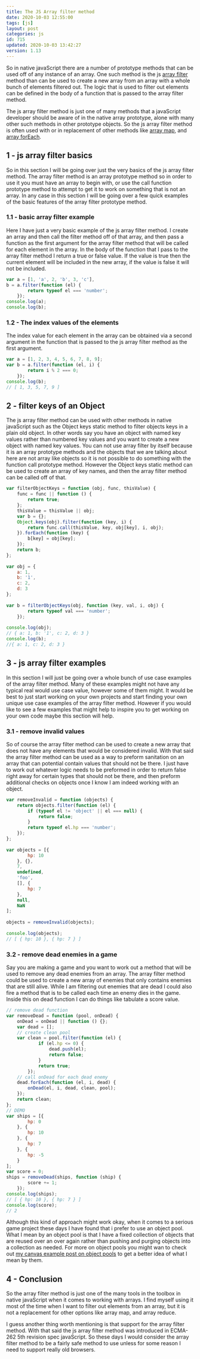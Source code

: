 ```yaml
---
title: The JS Array filter method
date: 2020-10-03 12:55:00
tags: [js]
layout: post
categories: js
id: 715
updated: 2020-10-03 13:42:27
version: 1.13
---
```


So in native javaScript there are a number of prototype methods that can be used off of any instance of an array. One such method is the js [array filter](https://developer.mozilla.org/en-US/docs/Web/JavaScript/Reference/Global_Objects/Array/filter) method than can be used to create a new array from an array with a whole bunch of elements filtered out. The logic that is used to filter out elements can be defined in the body of a function that is passed to the array filter method.

The js array filter method is just one of many methods that a javaScript developer should be aware of in the native array prototype, alone with many other such methods in other prototype objects. So the js array filter method is often used with or in replacement of other methods like [array map](/2020/06/16/js-array-map/), and [array forEach](/2019/02/16/js-javascript-foreach/).

<!-- more -->

## 1 - js array filter basics

So in this section I will be going over just the very basics of the js array filter method. The array filter method is an array prototype method so in order to use it you must have an array to begin with, or use the call function prototype method to attempt to get it to work on something that is not an array. In any case in this section I will be going over a few quick examples of the basic features of the array filter prototype method.

### 1.1 - basic array filter example

Here I have just a very basic example of the js array filter method. I create an array and then call the filter method off of that array, and then pass a function as the first argument for the array filter method that will be called for each element in the array. In the body of the function that I pass to the array filter method I return a true or false value. If the value is true then the current element will be included in the new array, if the value is false it will not be included.

```js
var a = [1, 'a', 2, 'b', 3, 'c'],
b = a.filter(function (el) {
        return typeof el === 'number';
    });
console.log(a);
console.log(b);
```

### 1.2 - The index values of the elements

The index value for each element in the array can be obtained via a second argument in the function that is passed to the js array filter method as the first argument.

```js
var a = [1, 2, 3, 4, 5, 6, 7, 8, 9];
var b = a.filter(function (el, i) {
        return i % 2 === 0;
    });
console.log(b);
// [ 1, 3, 5, 7, 9 ]
```

## 2 - filter keys of an Object

The js array filter method can be used with other methods in native javaScript such as the Object keys static method to filter objects keys in a plain old object. In other words say you have an object with named key values rather than numbered key values and you want to create a new object with named key values. You can not use array filter by itself because it is an array prototype methods and the objects that we are talking about here are not array like objects so it is not possible to do something with the function call prototype method. However the Object keys static method can be used to create an array of key names, and then the array filter method can be called off of that.

```js
var filterObjectKeys = function (obj, func, thisValue) {
    func = func || function () {
        return true;
    };
    thisValue = thisValue || obj;
    var b = {};
    Object.keys(obj).filter(function (key, i) {
        return func.call(thisValue, key, obj[key], i, obj);
    }).forEach(function (key) {
        b[key] = obj[key];
    });
    return b;
};
 
var obj = {
    a: 1,
    b: '1',
    c: 2,
    d: 3
};
 
var b = filterObjectKeys(obj, function (key, val, i, obj) {
        return typeof val === 'number';
    });
 
console.log(obj);
// { a: 1, b: '1', c: 2, d: 3 }
console.log(b);
//{ a: 1, c: 2, d: 3 }
```

## 3 - js array filter examples

In this section I will just be going over a whole bunch of use case examples of the array filter method. Many of these examples might not have any typical real would use case value, however some of them might. It would be best to just start working on your own projects and start finding your own unique use case examples of the array filter method. However if you would like to see a few examples that might help to inspire you to get working on your own code maybe this section will help.

### 3.1 - remove invalid values

So of course the array filter method can be used to create a new array that does not have any elements that would be considered invalid. With that said the array filter method can be used as a way to preform sanitation on an array that can potential contain values that should not be there. I just have to work out whatever logic needs to be preformed in order to return false right away for certain types that should not be there, and then preform additional checks on objects once I know I am indeed working with an object.

```js
var removeInvalid = function (objects) {
    return objects.filter(function (el) {
        if (typeof el != 'object' || el === null) {
            return false;
        }
        return typeof el.hp === 'number';
    });
};
 
var objects = [{
        hp: 10
    }, {},
    7,
    undefined,
    'foo',
    [], {
        hp: 7
    },
    null,
    NaN
];
 
objects = removeInvalid(objects);
 
console.log(objects);
// [ { hp: 10 }, { hp: 7 } ]
```

### 3.2 - remove dead enemies in a game

Say you are making a game and you want to work out a method that will be used to remove any dead enemies from an array. The array filter method could be used to create a new array of enemies that only contains enemies that are still alive. While I am filtering out enemies that are dead I could also fire a method that is to be called each time an enemy dies in the game. Inside this on dead function I can do things like tabulate a score value.

```js
// remove dead function
var removeDead = function (pool, onDead) {
    onDead = onDead || function () {};
    var dead = [];
    // create clean pool
    var clean = pool.filter(function (el) {
            if (el.hp <= 0) {
                dead.push(el);
                return false;
            }
            return true;
        });
    // call onDead for each dead enemy
    dead.forEach(function (el, i, dead) {
        onDead(el, i, dead, clean, pool);
    });
    return clean;
};
// DEMO
var ships = [{
        hp: 0
    }, {
        hp: 10
    }, {
        hp: 7
    }, {
        hp: -5
    }
];
var score = 0;
ships = removeDead(ships, function (ship) {
        score += 1;
    });
console.log(ships);
// [ { hp: 10 }, { hp: 7 } ]
console.log(score);
// 2
```

Although this kind of approach might work okay, when it comes to a serious game project these days I have found that i prefer to use an object pool. What I mean by an object pool is that I have a fixed collection of objects that are reused over an over again rather than pushing and purging objects into a collection as needed. For more on object pools you might wan to check out [my canvas example post on object pools](/2020/07/20/canvas-example-object-pool/) to get a better idea of what I mean by them.

## 4 - Conclusion

So the array filter method is just one of the many tools in the toolbox in native javaScript when it comes to working with arrays. I find myself using it most of the time when I want to filter out elements from an array, but it is not a replacement for other options like array map, and array reduce.

I guess another thing worth mentioning is that support for the array filter method. With that said the js array filter method was introduced in ECMA-262 5th revision spec javaScript. So these days I would consider the array filter method to be a fairly safe method to use unless for some reason I need to support really old browsers.